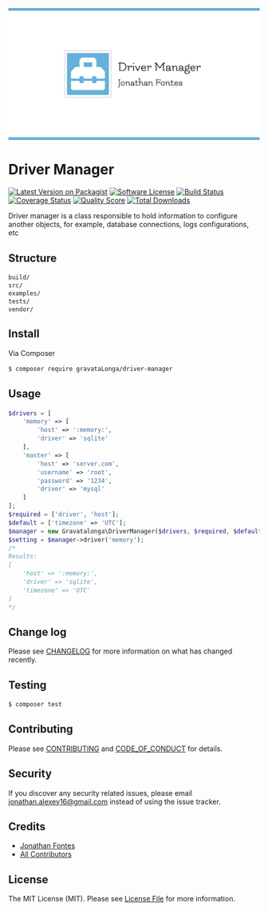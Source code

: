 ![Driver Manager](DriverManager.jpg)  

# Driver Manager


[![Latest Version on Packagist][ico-version]][link-packagist]
[![Software License][ico-license]](LICENSE.md)
[![Build Status][ico-travis]][link-travis]
[![Coverage Status][ico-scrutinizer]][link-scrutinizer]
[![Quality Score][ico-code-quality]][link-code-quality]
[![Total Downloads][ico-downloads]][link-downloads]

Driver manager is a class responsible to hold information to configure another objects, for example, database connections, logs configurations, etc

## Structure

```     
build/
src/
examples/
tests/
vendor/
```

## Install

Via Composer

``` bash
$ composer require gravataLonga/driver-manager
```

## Usage

``` php
$drivers = [
    'memory' => [
        'host' => ':memory:',
        'driver' => 'sqlite'
    ],
    'master' => [
        'host' => 'server.com',
        'username' => 'root',
        'password' => '1234',
        'driver' => 'mysql'
    ]
];
$required = ['driver', 'host'];
$default = ['timezone' => 'UTC'];
$manager = new Gravatalonga\DriverManager($drivers, $required, $default);
$setting = $manager->driver('memory');
/*
Results:  
[
    'host' => ':memory:',
    'driver' => 'sqlite',
    'timezone' => 'UTC'
]
*/
```

## Change log

Please see [CHANGELOG](CHANGELOG.md) for more information on what has changed recently.

## Testing

``` bash
$ composer test
```

## Contributing

Please see [CONTRIBUTING](.github/CONTRIBUTING.md) and [CODE_OF_CONDUCT](CODE_OF_CONDUCT.md) for details.

## Security

If you discover any security related issues, please email jonathan.alexey16@gmail.com instead of using the issue tracker.

## Credits

- [Jonathan Fontes][link-author]
- [All Contributors][link-contributors]

## License

The MIT License (MIT). Please see [License File](LICENSE.md) for more information.

[ico-version]: https://img.shields.io/packagist/v/gravataLonga/driver-manager.svg?style=flat-square
[ico-license]: https://img.shields.io/badge/license-MIT-brightgreen.svg?style=flat-square
[ico-travis]: https://img.shields.io/travis/gravataLonga/driver-manager/master.svg?style=flat-square
[ico-scrutinizer]: https://img.shields.io/scrutinizer/coverage/g/gravataLonga/driver-manager.svg?style=flat-square
[ico-code-quality]: https://img.shields.io/scrutinizer/g/gravataLonga/driver-manager.svg?style=flat-square
[ico-downloads]: https://img.shields.io/packagist/dt/gravataLonga/driver-manager.svg?style=flat-square

[link-packagist]: https://packagist.org/packages/gravataLonga/driver-manager
[link-travis]: https://travis-ci.org/gravataLonga/driver-manager
[link-scrutinizer]: https://scrutinizer-ci.com/g/gravataLonga/driver-manager/code-structure
[link-code-quality]: https://scrutinizer-ci.com/g/gravataLonga/driver-manager
[link-downloads]: https://packagist.org/packages/gravataLonga/driver-manager
[link-author]: https://github.com/gravataLonga
[link-contributors]: ../../contributors

